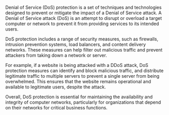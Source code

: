 

Denial of Service (DoS) protection is a set of techniques and technologies designed to prevent or mitigate the impact of a Denial of Service attack. A Denial of Service attack (DoS) is an attempt to disrupt or overload a target computer or network to prevent it from providing services to its intended users. 

DoS protection includes a range of security measures, such as firewalls, intrusion prevention systems, load balancers, and content delivery networks. These measures can help filter out malicious traffic and prevent attackers from taking down a network or server.

For example, if a website is being attacked with a DDoS attack, DoS protection measures can identify and block malicious traffic, and distribute legitimate traffic to multiple servers to prevent a single server from being overwhelmed. This ensures that the website remains operational and available to legitimate users, despite the attack.

Overall, DoS protection is essential for maintaining the availability and integrity of computer networks, particularly for organizations that depend on their networks for critical business functions.